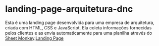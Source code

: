 # landing-page-arquitetura-dnc
 Esta é uma landing page desenvolvida para uma empresa de arquitetura, criada com HTML, CSS e JavaScript. Ela coleta informações fornecidas pelos clientes e as envia automaticamente para uma planilha através do <a href="https://docs.google.com/spreadsheets/d/10ZPmWKBJt32Nq_0VjMy1OeZVD9WYEcDwUR9LYf_yAik/edit?gid=0#gid=0">Sheet Monkey</a>.<a href="https://guilhermeweb3225.github.io/landing-page-arquitetura-dnc/index.html">Landing Page</a>
